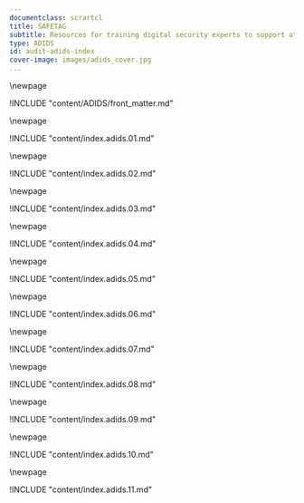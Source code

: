 ```yaml
---
documentclass: scrartcl
title: SAFETAG
subtitle: Resources for training digital security experts to support at-risk groups
type: ADIDS
id: audit-adids-index
cover-image: images/adids_cover.jpg
...
```


\newpage
<!--  SAFETAG front matter -->

!INCLUDE "content/ADIDS/front_matter.md"

\newpage
<!--  1. Outcome and Organizational Committment -->

!INCLUDE "content/index.adids.01.md"

\newpage
<!--  2. Operational Security -->

!INCLUDE "content/index.adids.02.md"

\newpage
<!-- 3. Scope & Assessment Plan Development -->

!INCLUDE "content/index.adids.03.md"

\newpage
<!-- 4. Threat Modeling -->

!INCLUDE "content/index.adids.04.md"

\newpage
<!-- 5. Remote / OS-INT -->

!INCLUDE "content/index.adids.05.md"

\newpage
<!-- 6. Audit Preparation -->

!INCLUDE "content/index.adids.06.md"

\newpage
<!-- 7. Vulnerability Research -->

!INCLUDE "content/index.adids.07.md"

\newpage
<!-- 8. Traffic Assessment -->

!INCLUDE "content/index.adids.08.md"

\newpage
<!-- 9. Staff Activities -->

!INCLUDE "content/index.adids.09.md"

\newpage
<!-- 10. Physical Access -->

!INCLUDE "content/index.adids.10.md"

\newpage
<!-- 11. Reporting and Follow Up -->

!INCLUDE "content/index.adids.11.md"
